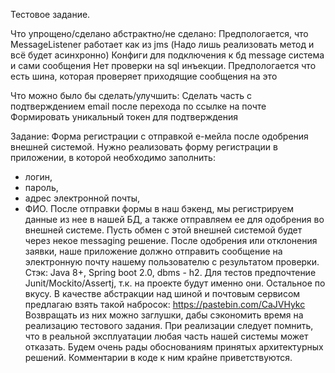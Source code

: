 Тестовое задание.

Что упрощено/сделано абстрактно/не сделано:
Предпологается, что MessageListener работает как из jms (Надо лишь реализовать метод и всё будет асинхронно)
Конфиги для подключения к бд
message система и сами сообщения
Нет проверки на sql инъекции. Предпологается что есть шина, которая проверяет приходящие сообщения на это


Что можно было бы сделать/улучшить:
Сделать часть с подтверждением email после перехода по ссылке на почте
Формировать уникальный токен для подтверждения

Задание:
Форма регистрации с отправкой е-мейла после одобрения внешней системой.
Нужно реализовать форму регистрации в приложении, в которой необходимо заполнить:
- логин,
- пароль,
- адрес электронной почты,
- ФИО.
  После отправки формы в наш бэкенд, мы регистрируем данные из нее в нашей БД, а также
  отправляем
  ее для одобрения во внешней системе.
  Пусть обмен с этой внешней системой будет через некое messaging решение. После одобрения
  или
  отклонения заявки, наше приложение должно отправить сообщение на электронную почту
  нашему
  пользователю с результатом проверки.
  Стэк: Java 8+, Spring boot 2.0, dbms - h2. Для тестов предпочтение Junit/Mockito/Assertj, т.к. на
  проекте будут именно они. Остальное по вкусу.
  В качестве абстракции над шиной и почтовым сервисом предлагаю взять такой набросок:
  https://pastebin.com/CaJVHykc
  Возвращать из них можно заглушки, дабы сэкономить время на реализацию тестового задания.
  При реализации следует помнить, что в реальной эксплуатации любая часть нашей системы
  может отказать.
  Будем очень рады обоснованиям принятых архитектурных решений. Комментарии в коде к ним
  крайне приветствуются.